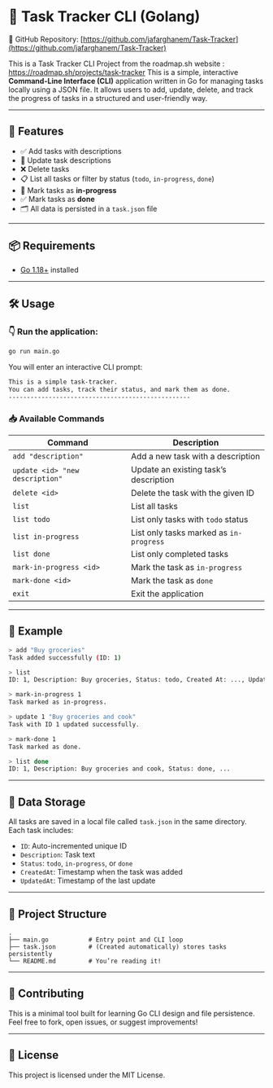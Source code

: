 
# 🧾 Task Tracker CLI (Golang)

📁 GitHub Repository: [https://github.com/jafarghanem/Task-Tracker](https://github.com/jafarghanem/Task-Tracker)

This is a Task Tracker CLI Project from the roadmap.sh website : https://roadmap.sh/projects/task-tracker
This is a simple, interactive **Command-Line Interface (CLI)** application written in Go for managing tasks locally using a JSON file. It allows users to add, update, delete, and track the progress of tasks in a structured and user-friendly way.

---

## 🚀 Features

- ✅ Add tasks with descriptions
- 🔄 Update task descriptions
- ❌ Delete tasks
- 📋 List all tasks or filter by status (`todo`, `in-progress`, `done`)
- 🔁 Mark tasks as **in-progress**
- ✅ Mark tasks as **done**
- 🗂️ All data is persisted in a `task.json` file

---

## 📦 Requirements

- [Go 1.18+](https://golang.org/dl/) installed

---

## 🛠 Usage

### 👇 Run the application:

```bash
go run main.go
```

You will enter an interactive CLI prompt:

```bash
This is a simple task-tracker.
You can add tasks, track their status, and mark them as done.
--------------------------------------------------
```

### 📥 Available Commands

| Command                           | Description                                     |
|----------------------------------|-------------------------------------------------|
| `add "description"`              | Add a new task with a description               |
| `update <id> "new description"`  | Update an existing task’s description           |
| `delete <id>`                    | Delete the task with the given ID               |
| `list`                           | List all tasks                                  |
| `list todo`                      | List only tasks with `todo` status              |
| `list in-progress`              | List only tasks marked as `in-progress`         |
| `list done`                      | List only completed tasks                       |
| `mark-in-progress <id>`         | Mark the task as `in-progress`                  |
| `mark-done <id>`                | Mark the task as `done`                         |
| `exit`                           | Exit the application                            |

---

## 🧠 Example

```bash
> add "Buy groceries"
Task added successfully (ID: 1)

> list
ID: 1, Description: Buy groceries, Status: todo, Created At: ..., Updated At: ...

> mark-in-progress 1
Task marked as in-progress.

> update 1 "Buy groceries and cook"
Task with ID 1 updated successfully.

> mark-done 1
Task marked as done.

> list done
ID: 1, Description: Buy groceries and cook, Status: done, ...
```

---

## 💾 Data Storage

All tasks are saved in a local file called `task.json` in the same directory. Each task includes:

- `ID`: Auto-incremented unique ID
- `Description`: Task text
- `Status`: `todo`, `in-progress`, or `done`
- `CreatedAt`: Timestamp when the task was added
- `UpdatedAt`: Timestamp of the last update

---

## 📂 Project Structure

```
.
├── main.go           # Entry point and CLI loop
├── task.json         # (Created automatically) stores tasks persistently
└── README.md         # You’re reading it!
```

---

## 🤝 Contributing

This is a minimal tool built for learning Go CLI design and file persistence. Feel free to fork, open issues, or suggest improvements!

---

## 📃 License

This project is licensed under the MIT License.
